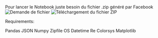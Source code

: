 Pour lancer le Notebook juste besoin du fichier .zip généré par Facebook
![Demande de fichier](https://github.com/sofiane-fourati/Messenger-Bar-Chart-Race/blob/master/Demande%20fichier.PNG)
![Téléchargement du fichier ZIP](https://github.com/sofiane-fourati/Messenger-Bar-Chart-Race/blob/master/T%C3%A9l%C3%A9chargement%20fichier.PNG)

Requirements:

Pandas
JSON
Numpy
Zipfile
OS
Datetime
Re
Colorsys
Matplotlib
